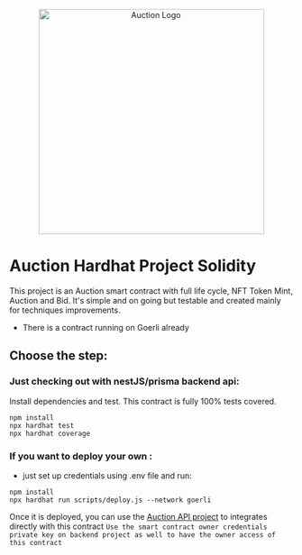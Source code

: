 <p align="center">
  <img src="https://assets-global.website-files.com/60118ca1c2eab61d24bcf151/6329c748f1e3f02c29c9a2a8_BP%20-%20NA%2BSM%20-%201R%20-%20Full%20(2).png" width="400" alt="Auction Logo" /></a>
</p>

# Auction Hardhat Project Solidity

This project is an Auction smart contract with full life cycle, NFT Token Mint, Auction and Bid.
It's simple and on going but testable and created mainly for techniques improvements.

- There is a contract running on Goerli already

## Choose the step:

### Just checking out with nestJS/prisma backend api:

Install dependencies and test. This contract is fully 100% tests covered.

```shell
npm install
npx hardhat test
npx hardhat coverage
```

### If you want to deploy your own :

- just set up credentials using .env file and run:

```shell
npm install
npx hardhat run scripts/deploy.js --network goerli
```

Once it is deployed, you can use the [Auction API project](https://github.com/ronylucca/auction-api) to integrates directly with this contract
`Use the smart contract owner credentials private key on backend project as well to have the owner access of this contract`
